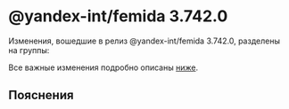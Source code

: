 # @yandex-int/femida 3.742.0

<!-- ЧЕЛОВЕЧЕСКОЕ ВСТУПЛЕНИЕ -->

Изменения, вошедшие в релиз @yandex-int/femida 3.742.0, разделены на группы:

Все важные изменения подробно описаны [ниже](#Пояснения).

## Пояснения

